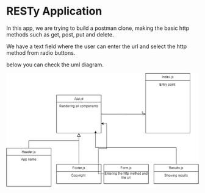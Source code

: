 # RESTy Application

In this app, we are trying to build a postman clone, making the basic http methods such as get, post, put and delete.

We have a text field where the user can enter the url and select the http method from radio buttons.

below you can check the uml diagram.

![UML](assets/lab26.drawio.png)
